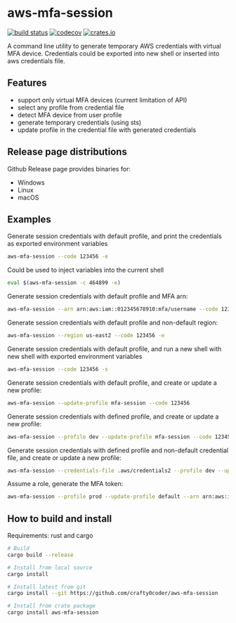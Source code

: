 # aws-mfa-session
[![build status](https://github.com/AnderEnder/aws-mfa-session/workflows/Rust/badge.svg)](https://github.com/AnderEnder/aws-mfa-session/actions)
[![codecov](https://codecov.io/gh/AnderEnder/aws-mfa-session/branch/master/graph/badge.svg)](https://codecov.io/gh/AnderEnder/aws-mfa-session)
[![crates.io](https://img.shields.io/crates/v/aws-mfa-session.svg)](https://crates.io/crates/aws-mfa-session)

A command line utility to generate temporary AWS credentials with virtual MFA device. Credentials could be exported into new shell or inserted into aws credentials file.

## Features
* support only virtual MFA devices (current limitation of API)
* select any profile from credential file
* detect MFA device from user profile
* generate temporary credentials (using sts)
* update profile in the credential file with generated credentials

## Release page distributions

Github Release page provides binaries for:

* Windows
* Linux
* macOS

## Examples

Generate session credentials with default profile, and print the credentials as exported environment variables

```sh
aws-mfa-session --code 123456 -e
```

Could be used to inject variables into the current shell
```sh
eval $(aws-mfa-session -c 464899 -e)
```

Generate session credentials with default profile and MFA arn:

```sh
aws-mfa-session --arn arn:aws:iam::012345678910:mfa/username --code 123456 -e
```

Generate session credentials with default profile and non-default region:

```sh
aws-mfa-session --region us-east2 --code 123456 -e
```

Generate session credentials with default profile, and run a new shell with new shell with exported environment variables

```sh
aws-mfa-session --code 123456 -s
```

Generate session credentials with default profile, and create or update a new profile:

```sh
aws-mfa-session --update-profile mfa-session --code 123456
```

Generate session credentials with defined profile, and create or update a new profile:

```sh
aws-mfa-session --profile dev --update-profile mfa-session --code 123456
```

Generate session credentials with defined profile and non-default credential file, and create or update a new profile:

```sh
aws-mfa-session --credentials-file .aws/credentials2 --profile dev --update-profile mfa-session --code 123456
```

Assume a role, generate the MFA token:

```sh
aws-mfa-session --profile prod --update-profile default --arn arn:aws:iam::***:mfa/***  --secret *MFA_SECRET* --region us-east-1 --rolearn arn:aws:iam::***:role/***
```

## How to build and install

Requirements: rust and cargo

```sh
# Build
cargo build --release

# Install from local source
cargo install

# Install latest from git
cargo install --git https://github.com/crafty0coder/aws-mfa-session

# Install from crate package
cargo install aws-mfa-session
```
